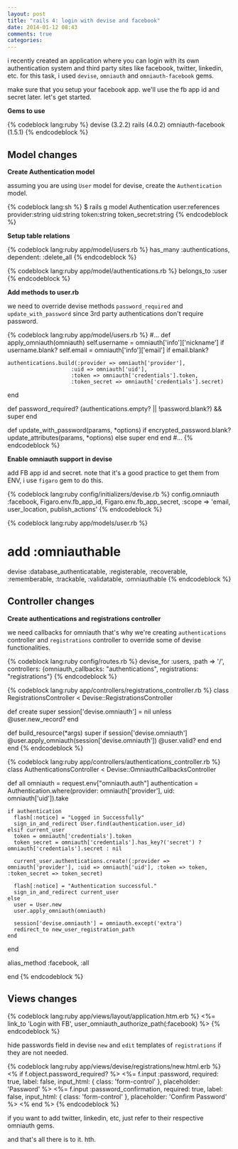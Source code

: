 ```yaml
---
layout: post
title: "rails 4: login with devise and facebook"
date: 2014-01-12 08:43
comments: true
categories: 
---
```


i recently created an application where you can login with its own
authentication system and third party sites like facebook, twitter, linkedin, etc. 
for this task, i used `devise`, `omniauth` and `omniauth-facebook` gems.

make sure that you setup your facebook app. we'll use the fb app id and secret
later. let's get started.

**Gems to use**

{% codeblock lang:ruby %}
devise (3.2.2)
rails (4.0.2)
omniauth-facebook (1.5.1)
{% endcodeblock %}


## Model changes

**Create Authentication model**

assuming you are using `User` model for devise, create the `Authentication` model.

{% codeblock lang:sh %}
$ rails g model Authentication user:references provider:string uid:string
token:string token_secret:string
{% endcodeblock %}


**Setup table relations**

{% codeblock lang:ruby app/model/users.rb %}
has_many :authentications, dependent: :delete_all
{% endcodeblock %}

{% codeblock lang:ruby app/model/authentications.rb %}
belongs_to :user
{% endcodeblock %}

**Add methods to user.rb**

we need to override devise methods `password_required` and
`update_with_password` since 3rd party authentications don't require password.

{% codeblock lang:ruby app/model/users.rb %}
  #...
  def apply_omniauth(omniauth)
    self.username = omniauth['info']['nickname'] if username.blank?
    self.email = omniauth['info']['email'] if email.blank?

    authentications.build(:provider => omniauth['provider'],
                        :uid => omniauth['uid'],
                        :token => omniauth['credentials'].token,
                        :token_secret => omniauth['credentials'].secret)
  end

  def password_required?
    (authentications.empty? || !password.blank?) && super
  end

  def update_with_password(params, *options)
    if encrypted_password.blank?
      update_attributes(params, *options)
    else
      super
    end
  end
  #...
{% endcodeblock %}


**Enable omniauth support in devise**

add FB app id and secret. note that it's a good practice to get them from ENV,
i use `figaro` gem to do this.

{% codeblock lang:ruby config/initializers/devise.rb %}
config.omniauth :facebook, Figaro.env.fb_app_id, Figaro.env.fb_app_secret,
:scope => 'email, user_location, publish_actions'
{% endcodeblock %}

{% codeblock lang:ruby app/models/user.rb %}
# add :omniauthable
devise :database_authenticatable, :registerable,
       :recoverable, :rememberable, :trackable, :validatable,
       :omniauthable
{% endcodeblock %}


## Controller changes

**Create authentications and registrations controller**

we need callbacks for omniauth that's why we're creating `authentications`
controller and `registrations` controller to override some of devise
functionalities.

{% codeblock lang:ruby config/routes.rb %}
devise_for :users, :path => '/', controllers: {omniauth_callbacks:
"authentications", registrations: "registrations"}
{% endcodeblock %}

{% codeblock lang:ruby app/controllers/registrations_controller.rb %}
class RegistrationsController < Devise::RegistrationsController

  def create
    super
    session['devise.omniauth'] = nil unless @user.new_record?
  end

  def build_resource(*args)
    super
    if session['devise.omniauth']
      @user.apply_omniauth(session['devise.omniauth'])
      @user.valid?
    end
  end
end
{% endcodeblock %}



{% codeblock lang:ruby app/controllers/authentications_controller.rb %}
class AuthenticationsController <  Devise::OmniauthCallbacksController

  def all
    omniauth = request.env["omniauth.auth"]
    authentication = Authentication.where(provider: omniauth['provider'], uid: omniauth['uid']).take

    if authentication
      flash[:notice] = "Logged in Successfully"
      sign_in_and_redirect User.find(authentication.user_id)
    elsif current_user
      token = omniauth['credentials'].token
      token_secret = omniauth['credentials'].has_key?('secret') ?  omniauth['credentials'].secret : nil

      current_user.authentications.create!(:provider => omniauth['provider'], :uid => omniauth['uid'], :token => token, :token_secret => token_secret)

      flash[:notice] = "Authentication successful."
      sign_in_and_redirect current_user
    else
      user = User.new
      user.apply_omniauth(omniauth)

      session['devise.omniauth'] = omniauth.except('extra')
      redirect_to new_user_registration_path
    end
  end

  alias_method :facebook, :all

end
{% endcodeblock %}


## Views changes

{% codeblock lang:ruby app/views/layout/application.htm.erb %}
<%= link_to 'Login with FB', user_omniauth_authorize_path(:facebook) %>
{% endcodeblock %}


hide passwords field in devise `new` and `edit` templates of `registrations` if they
are not needed.

{% codeblock lang:ruby app/views/devise/registrations/new.html.erb %}
<% if f.object.password_required? %>
  <%= f.input :password, required: true, label: false, input_html: { class: 'form-control' }, placeholder: 'Password'  %>
  <%= f.input :password_confirmation, required: true, label: false, input_html: { class: 'form-control' }, placeholder: 'Confirm Password'  %>
<% end %>
{% endcodeblock %}

if you want to add twitter, linkedin, etc, just refer to their respective
  omniauth gems. 

and that's all there is to it. hth.
